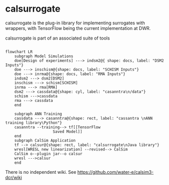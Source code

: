 # calsurrogate
calsurrogate is the plug-in library for implementing surrogates with wrappers, with TensorFlow being the current implementation at DWR. 

calsurrogate is part of an associated suite of tools
                                                                
```mermaid

flowchart LR
    subgraph Model Simulations 
    doe[Design of experiments] ---> indsm2@{ shape: docs, label: "DSM2 Inputs"}
	doe ---> inschism@{shape: docs, label: "SCHISM Inputs"}
	doe ---> inrma@{shape: docs, label: "RMA Inputs"}
    indsm2 ---> dsm2[DSM2]
    inschism ---> schism[SCHISM]
    inrma ---> rma[RMA]
	dsm2 ---> cassdata@{shape: cyl, label: "casanntra\n/data"}
	schism --->cassdata
	rma ---> cassdata
    end

    subgraph ANN Training
    cassdata ---> casanntra@{shape: rect, label: "cassantra \nANN training library\Python"}
    casanntra --training--> tf[[TensorFlow 
                     Saved Model]]
    end
    subgraph CalSim Application
    tf --> calsur@{shape: rect, label: "calsurrogate\nJava library"} 
    wresl[WRESL new linearization] --revised--> CalSim
    CalSim o--plugin jar--o calsur
    wresl --->calsur
    end

```	





There is no independent wiki. See https://github.com/water-e/calsim3-dcr/wiki
